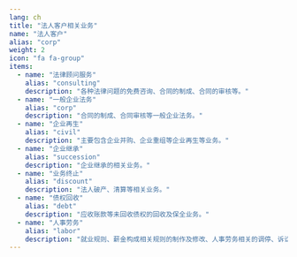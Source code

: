 ```yaml
---
lang: ch
title: "法人客户相关业务"
name: "法人客户"
alias: "corp"
weight: 2
icon: "fa fa-group"
items:
  - name: "法律顾问服务"
    alias: "consulting"
    description: "各种法律问题的免费咨询、合同的制成、合同的审核等。"
  - name: "一般企业法务"
    alias: "corp"
    description: "合同的制成、合同审核等一般企业法务。"
  - name: "企业再生"
    alias: "civil"
    description: "主要包含企业并购、企业重组等企业再生等业务。"
  - name: "企业继承"
    alias: "succession"
    description: "企业继承的相关业务。"
  - name: "业务终止"
    alias: "discount"
    description: "法人破产、清算等相关业务。"
  - name: "债权回收"
    alias: "debt"
    description: "应收账款等未回收债权的回收及保全业务。"
  - name: "人事劳务"
    alias: "labor"
    description: "就业规则、薪金构成相关规则的制作及修改、人事劳务相关的调停、诉讼等。"
---
```

